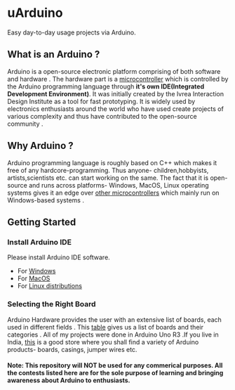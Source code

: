 # uArduino
Easy day-to-day usage projects via Arduino.

## What is an Arduino ?
Arduino is a open-source electronic platform comprising of both software and hardware . The hardware part is  a [microcontroller](https://www.engineersgarage.com/microcontroller) which is controlled by the Arduino programming language through **it's own IDE(Integrated Development Environment)**. It was initially created by the Ivrea Interaction Design Institute as a tool for fast prototyping. It is widely used by electronics enthusiasts around the world who have used create projects of various complexity and thus have contributed to the open-source community .

## Why Arduino ?
Arduino programming language is roughly based on C++ which makes it free of any hardcore-programming. Thus anyone- children,hobbyists, artists,scientists etc. can start working on the same. The fact that it is open-source and runs across platforms- Windows, MacOS, Linux operating systems gives it an edge over [other microcontrollers](https://en.wikipedia.org/wiki/Intel_MCS-51) which mainly run on Windows-based systems .

## Getting Started
### Install Arduino IDE
Please install Arduino IDE software.
* For [Windows](https://www.arduino.cc/en/Guide/Windows)
* For [MacOS](https://www.arduino.cc/en/Guide/MacOSX)
* For [Linux distributions](https://www.arduino.cc/en/Guide/Linux)

### Selecting the Right Board
Arduino Hardware provides the user with an extensive list of boards, each used in different fields .
This [table](Products) gives us a list of boards and their categories .
All of my projects were done in Arduino Uno R3 .If you live in India, [this](https://robu.in/) is a good store where you shall find a variety of Arduino products- boards, casings, jumper wires etc.

#### Note: This repository will NOT be used for any commerical purposes. All the contests listed here are for the sole purpose of learning and bringing awareness about Arduino to enthusiasts.  
